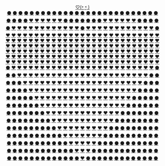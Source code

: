 <p align="center">
  <a href="https://JustNevi.github.io/valentine">♡(˃͈ ˂͈ )</a>
  <br/>
   <a href="https://JustNevi.github.io/valentine">⚫</a>
  <a href="https://JustNevi.github.io/valentine">⚫</a>
  <a href="https://JustNevi.github.io/valentine">⚫</a>
  <a href="https://JustNevi.github.io/valentine">⚫</a>
  <a href="https://JustNevi.github.io/valentine">⚫</a>
  <a href="https://JustNevi.github.io/valentine">⚫</a>
  <a href="https://JustNevi.github.io/valentine">⚫</a>
  <a href="https://JustNevi.github.io/valentine">⚫</a>
  <a href="https://JustNevi.github.io/valentine">⚫</a>
  <a href="https://JustNevi.github.io/valentine">⚫</a>
  <a href="https://JustNevi.github.io/valentine">⚫</a>
  <a href="https://JustNevi.github.io/valentine">⚫</a>
  <a href="https://JustNevi.github.io/valentine">⚫</a>
  <a href="https://JustNevi.github.io/valentine">⚫</a>
  <a href="https://JustNevi.github.io/valentine">⚫</a>
  <a href="https://JustNevi.github.io/valentine">⚫</a>
  <a href="https://JustNevi.github.io/valentine">⚫</a>
  <a href="https://JustNevi.github.io/valentine">⚫</a>
  <a href="https://JustNevi.github.io/valentine">⚫</a>
  <a href="https://JustNevi.github.io/valentine">⚫</a>
  <a href="https://JustNevi.github.io/valentine">⚫</a>
  <a href="https://JustNevi.github.io/valentine">⚫</a>
  <a href="https://JustNevi.github.io/valentine">⚫</a>
  <a href="https://JustNevi.github.io/valentine">⚫</a>
  <a href="https://JustNevi.github.io/valentine">⚫</a>
  <a href="https://JustNevi.github.io/valentine">⚫</a>
  <a href="https://JustNevi.github.io/valentine">⚫</a>
  <br/>
  <a href="https://JustNevi.github.io/valentine">⚫</a>
  <a href="https://JustNevi.github.io/valentine">⚫</a>
  <a href="https://JustNevi.github.io/valentine">⚫</a>
  <a href="https://JustNevi.github.io/valentine">⚫</a>
  <a href="https://JustNevi.github.io/valentine">❤</a>
  <a href="https://JustNevi.github.io/valentine">❤</a>
  <a href="https://JustNevi.github.io/valentine">❤</a>
  <a href="https://JustNevi.github.io/valentine">❤</a>
  <a href="https://JustNevi.github.io/valentine">❤</a>
  <a href="https://JustNevi.github.io/valentine">❤</a>
  <a href="https://JustNevi.github.io/valentine">⚫</a>
  <a href="https://JustNevi.github.io/valentine">⚫</a>
  <a href="https://JustNevi.github.io/valentine">⚫</a>
  <a href="https://JustNevi.github.io/valentine">⚫</a>
  <a href="https://JustNevi.github.io/valentine">⚫</a>
  <a href="https://JustNevi.github.io/valentine">⚫</a>
  <a href="https://JustNevi.github.io/valentine">⚫</a>
  <a href="https://JustNevi.github.io/valentine">❤</a>
  <a href="https://JustNevi.github.io/valentine">❤</a>
  <a href="https://JustNevi.github.io/valentine">❤</a>
  <a href="https://JustNevi.github.io/valentine">❤</a>
  <a href="https://JustNevi.github.io/valentine">❤</a>
  <a href="https://JustNevi.github.io/valentine">❤</a>
  <a href="https://JustNevi.github.io/valentine">⚫</a>
  <a href="https://JustNevi.github.io/valentine">⚫</a>
  <a href="https://JustNevi.github.io/valentine">⚫</a>
  <a href="https://JustNevi.github.io/valentine">⚫</a>
  <br/>
  <a href="https://JustNevi.github.io/valentine">⚫</a>
  <a href="https://JustNevi.github.io/valentine">❤</a>
  <a href="https://JustNevi.github.io/valentine">❤</a>
  <a href="https://JustNevi.github.io/valentine">❤</a>
  <a href="https://JustNevi.github.io/valentine">❤</a>
  <a href="https://JustNevi.github.io/valentine">❤</a>
  <a href="https://JustNevi.github.io/valentine">❤</a>
  <a href="https://JustNevi.github.io/valentine">❤</a>
  <a href="https://JustNevi.github.io/valentine">❤</a>
  <a href="https://JustNevi.github.io/valentine">❤</a>
  <a href="https://JustNevi.github.io/valentine">❤</a>
  <a href="https://JustNevi.github.io/valentine">❤</a>
  <a href="https://JustNevi.github.io/valentine">❤</a>
  <a href="https://JustNevi.github.io/valentine">⚫</a>
  <a href="https://JustNevi.github.io/valentine">❤</a>
  <a href="https://JustNevi.github.io/valentine">❤</a>
  <a href="https://JustNevi.github.io/valentine">❤</a>
  <a href="https://JustNevi.github.io/valentine">❤</a>
  <a href="https://JustNevi.github.io/valentine">❤</a>
  <a href="https://JustNevi.github.io/valentine">❤</a>
  <a href="https://JustNevi.github.io/valentine">❤</a>
  <a href="https://JustNevi.github.io/valentine">❤</a>
  <a href="https://JustNevi.github.io/valentine">❤</a>
  <a href="https://JustNevi.github.io/valentine">❤</a>
  <a href="https://JustNevi.github.io/valentine">❤</a>
  <a href="https://JustNevi.github.io/valentine">❤</a>
  <a href="https://JustNevi.github.io/valentine">⚫</a>
  <br/>
  <a href="https://JustNevi.github.io/valentine">❤</a>
  <a href="https://JustNevi.github.io/valentine">❤</a>
  <a href="https://JustNevi.github.io/valentine">❤</a>
  <a href="https://JustNevi.github.io/valentine">❤</a>
  <a href="https://JustNevi.github.io/valentine">❤</a>
  <a href="https://JustNevi.github.io/valentine">❤</a>
  <a href="https://JustNevi.github.io/valentine">❤</a>
  <a href="https://JustNevi.github.io/valentine">❤</a>
  <a href="https://JustNevi.github.io/valentine">❤</a>
  <a href="https://JustNevi.github.io/valentine">❤</a>
  <a href="https://JustNevi.github.io/valentine">❤</a>
  <a href="https://JustNevi.github.io/valentine">❤</a>
  <a href="https://JustNevi.github.io/valentine">❤</a>
  <a href="https://JustNevi.github.io/valentine">❤</a>
  <a href="https://JustNevi.github.io/valentine">❤</a>
  <a href="https://JustNevi.github.io/valentine">❤</a>
  <a href="https://JustNevi.github.io/valentine">❤</a>
  <a href="https://JustNevi.github.io/valentine">❤</a>
  <a href="https://JustNevi.github.io/valentine">❤</a>
  <a href="https://JustNevi.github.io/valentine">❤</a>
  <a href="https://JustNevi.github.io/valentine">❤</a>
  <a href="https://JustNevi.github.io/valentine">❤</a>
  <a href="https://JustNevi.github.io/valentine">❤</a>
  <a href="https://JustNevi.github.io/valentine">❤</a>
  <a href="https://JustNevi.github.io/valentine">❤</a>
  <a href="https://JustNevi.github.io/valentine">❤</a>
  <a href="https://JustNevi.github.io/valentine">❤</a>
  <br/>
  <a href="https://JustNevi.github.io/valentine">❤</a>
  <a href="https://JustNevi.github.io/valentine">❤</a>
  <a href="https://JustNevi.github.io/valentine">❤</a>
  <a href="https://JustNevi.github.io/valentine">❤</a>
  <a href="https://JustNevi.github.io/valentine">❤</a>
  <a href="https://JustNevi.github.io/valentine">❤</a>
  <a href="https://JustNevi.github.io/valentine">❤</a>
  <a href="https://JustNevi.github.io/valentine">❤</a>
  <a href="https://JustNevi.github.io/valentine">❤</a>
  <a href="https://JustNevi.github.io/valentine">❤</a>
  <a href="https://JustNevi.github.io/valentine">❤</a>
  <a href="https://JustNevi.github.io/valentine">❤</a>
  <a href="https://JustNevi.github.io/valentine">❤</a>
  <a href="https://JustNevi.github.io/valentine">❤</a>
  <a href="https://JustNevi.github.io/valentine">❤</a>
  <a href="https://JustNevi.github.io/valentine">❤</a>
  <a href="https://JustNevi.github.io/valentine">❤</a>
  <a href="https://JustNevi.github.io/valentine">❤</a>
  <a href="https://JustNevi.github.io/valentine">❤</a>
  <a href="https://JustNevi.github.io/valentine">❤</a>
  <a href="https://JustNevi.github.io/valentine">❤</a>
  <a href="https://JustNevi.github.io/valentine">❤</a>
  <a href="https://JustNevi.github.io/valentine">❤</a>
  <a href="https://JustNevi.github.io/valentine">❤</a>
  <a href="https://JustNevi.github.io/valentine">❤</a>
  <a href="https://JustNevi.github.io/valentine">❤</a>
  <a href="https://JustNevi.github.io/valentine">❤</a>
  <br/>
  <a href="https://JustNevi.github.io/valentine">❤</a>
  <a href="https://JustNevi.github.io/valentine">❤</a>
  <a href="https://JustNevi.github.io/valentine">❤</a>
  <a href="https://JustNevi.github.io/valentine">❤</a>
  <a href="https://JustNevi.github.io/valentine">❤</a>
  <a href="https://JustNevi.github.io/valentine">❤</a>
  <a href="https://JustNevi.github.io/valentine">❤</a>
  <a href="https://JustNevi.github.io/valentine">❤</a>
  <a href="https://JustNevi.github.io/valentine">❤</a>
  <a href="https://JustNevi.github.io/valentine">❤</a>
  <a href="https://JustNevi.github.io/valentine">❤</a>
  <a href="https://JustNevi.github.io/valentine">❤</a>
  <a href="https://JustNevi.github.io/valentine">❤</a>
  <a href="https://JustNevi.github.io/valentine">❤</a>
  <a href="https://JustNevi.github.io/valentine">❤</a>
  <a href="https://JustNevi.github.io/valentine">❤</a>
  <a href="https://JustNevi.github.io/valentine">❤</a>
  <a href="https://JustNevi.github.io/valentine">❤</a>
  <a href="https://JustNevi.github.io/valentine">❤</a>
  <a href="https://JustNevi.github.io/valentine">❤</a>
  <a href="https://JustNevi.github.io/valentine">❤</a>
  <a href="https://JustNevi.github.io/valentine">❤</a>
  <a href="https://JustNevi.github.io/valentine">❤</a>
  <a href="https://JustNevi.github.io/valentine">❤</a>
  <a href="https://JustNevi.github.io/valentine">❤</a>
  <a href="https://JustNevi.github.io/valentine">❤</a>
  <a href="https://JustNevi.github.io/valentine">❤</a>
  <br/>
  <a href="https://JustNevi.github.io/valentine">❤</a>
  <a href="https://JustNevi.github.io/valentine">❤</a>
  <a href="https://JustNevi.github.io/valentine">❤</a>
  <a href="https://JustNevi.github.io/valentine">❤</a>
  <a href="https://JustNevi.github.io/valentine">❤</a>
  <a href="https://JustNevi.github.io/valentine">❤</a>
  <a href="https://JustNevi.github.io/valentine">❤</a>
  <a href="https://JustNevi.github.io/valentine">❤</a>
  <a href="https://JustNevi.github.io/valentine">❤</a>
  <a href="https://JustNevi.github.io/valentine">❤</a>
  <a href="https://JustNevi.github.io/valentine">❤</a>
  <a href="https://JustNevi.github.io/valentine">❤</a>
  <a href="https://JustNevi.github.io/valentine">❤</a>
  <a href="https://JustNevi.github.io/valentine">❤</a>
  <a href="https://JustNevi.github.io/valentine">❤</a>
  <a href="https://JustNevi.github.io/valentine">❤</a>
  <a href="https://JustNevi.github.io/valentine">❤</a>
  <a href="https://JustNevi.github.io/valentine">❤</a>
  <a href="https://JustNevi.github.io/valentine">❤</a>
  <a href="https://JustNevi.github.io/valentine">❤</a>
  <a href="https://JustNevi.github.io/valentine">❤</a>
  <a href="https://JustNevi.github.io/valentine">❤</a>
  <a href="https://JustNevi.github.io/valentine">❤</a>
  <a href="https://JustNevi.github.io/valentine">❤</a>
  <a href="https://JustNevi.github.io/valentine">❤</a>
  <a href="https://JustNevi.github.io/valentine">❤</a>
  <a href="https://JustNevi.github.io/valentine">❤</a>
  <br/>
  <a href="https://JustNevi.github.io/valentine">❤</a>
  <a href="https://JustNevi.github.io/valentine">❤</a>
  <a href="https://JustNevi.github.io/valentine">❤</a>
  <a href="https://JustNevi.github.io/valentine">❤</a>
  <a href="https://JustNevi.github.io/valentine">❤</a>
  <a href="https://JustNevi.github.io/valentine">❤</a>
  <a href="https://JustNevi.github.io/valentine">❤</a>
  <a href="https://JustNevi.github.io/valentine">❤</a>
  <a href="https://JustNevi.github.io/valentine">❤</a>
  <a href="https://JustNevi.github.io/valentine">❤</a>
  <a href="https://JustNevi.github.io/valentine">❤</a>
  <a href="https://JustNevi.github.io/valentine">❤</a>
  <a href="https://JustNevi.github.io/valentine">❤</a>
  <a href="https://JustNevi.github.io/valentine">❤</a>
  <a href="https://JustNevi.github.io/valentine">❤</a>
  <a href="https://JustNevi.github.io/valentine">❤</a>
  <a href="https://JustNevi.github.io/valentine">❤</a>
  <a href="https://JustNevi.github.io/valentine">❤</a>
  <a href="https://JustNevi.github.io/valentine">❤</a>
  <a href="https://JustNevi.github.io/valentine">❤</a>
  <a href="https://JustNevi.github.io/valentine">❤</a>
  <a href="https://JustNevi.github.io/valentine">❤</a>
  <a href="https://JustNevi.github.io/valentine">❤</a>
  <a href="https://JustNevi.github.io/valentine">❤</a>
  <a href="https://JustNevi.github.io/valentine">❤</a>
  <a href="https://JustNevi.github.io/valentine">❤</a>
  <a href="https://JustNevi.github.io/valentine">❤</a>
  <br/>
  <a href="https://JustNevi.github.io/valentine">❤</a>
  <a href="https://JustNevi.github.io/valentine">❤</a>
  <a href="https://JustNevi.github.io/valentine">❤</a>
  <a href="https://JustNevi.github.io/valentine">❤</a>
  <a href="https://JustNevi.github.io/valentine">❤</a>
  <a href="https://JustNevi.github.io/valentine">❤</a>
  <a href="https://JustNevi.github.io/valentine">❤</a>
  <a href="https://JustNevi.github.io/valentine">❤</a>
  <a href="https://JustNevi.github.io/valentine">❤</a>
  <a href="https://JustNevi.github.io/valentine">❤</a>
  <a href="https://JustNevi.github.io/valentine">❤</a>
  <a href="https://JustNevi.github.io/valentine">❤</a>
  <a href="https://JustNevi.github.io/valentine">❤</a>
  <a href="https://JustNevi.github.io/valentine">❤</a>
  <a href="https://JustNevi.github.io/valentine">❤</a>
  <a href="https://JustNevi.github.io/valentine">❤</a>
  <a href="https://JustNevi.github.io/valentine">❤</a>
  <a href="https://JustNevi.github.io/valentine">❤</a>
  <a href="https://JustNevi.github.io/valentine">❤</a>
  <a href="https://JustNevi.github.io/valentine">❤</a>
  <a href="https://JustNevi.github.io/valentine">❤</a>
  <a href="https://JustNevi.github.io/valentine">❤</a>
  <a href="https://JustNevi.github.io/valentine">❤</a>
  <a href="https://JustNevi.github.io/valentine">❤</a>
  <a href="https://JustNevi.github.io/valentine">❤</a>
  <a href="https://JustNevi.github.io/valentine">❤</a>
  <a href="https://JustNevi.github.io/valentine">❤</a>
  <br/>
  <a href="https://JustNevi.github.io/valentine">⚫</a>
  <a href="https://JustNevi.github.io/valentine">❤</a>
  <a href="https://JustNevi.github.io/valentine">❤</a>
  <a href="https://JustNevi.github.io/valentine">❤</a>
  <a href="https://JustNevi.github.io/valentine">❤</a>
  <a href="https://JustNevi.github.io/valentine">❤</a>
  <a href="https://JustNevi.github.io/valentine">❤</a>
  <a href="https://JustNevi.github.io/valentine">❤</a>
  <a href="https://JustNevi.github.io/valentine">❤</a>
  <a href="https://JustNevi.github.io/valentine">❤</a>
  <a href="https://JustNevi.github.io/valentine">❤</a>
  <a href="https://JustNevi.github.io/valentine">❤</a>
  <a href="https://JustNevi.github.io/valentine">❤</a>
  <a href="https://JustNevi.github.io/valentine">❤</a>
  <a href="https://JustNevi.github.io/valentine">❤</a>
  <a href="https://JustNevi.github.io/valentine">❤</a>
  <a href="https://JustNevi.github.io/valentine">❤</a>
  <a href="https://JustNevi.github.io/valentine">❤</a>
  <a href="https://JustNevi.github.io/valentine">❤</a>
  <a href="https://JustNevi.github.io/valentine">❤</a>
  <a href="https://JustNevi.github.io/valentine">❤</a>
  <a href="https://JustNevi.github.io/valentine">❤</a>
  <a href="https://JustNevi.github.io/valentine">❤</a>
  <a href="https://JustNevi.github.io/valentine">❤</a>
  <a href="https://JustNevi.github.io/valentine">❤</a>
  <a href="https://JustNevi.github.io/valentine">❤</a>
  <a href="https://JustNevi.github.io/valentine">⚫</a>
  <br/>
  <a href="https://JustNevi.github.io/valentine">⚫</a>
  <a href="https://JustNevi.github.io/valentine">⚫</a>
  <a href="https://JustNevi.github.io/valentine">❤</a>
  <a href="https://JustNevi.github.io/valentine">❤</a>
  <a href="https://JustNevi.github.io/valentine">❤</a>
  <a href="https://JustNevi.github.io/valentine">❤</a>
  <a href="https://JustNevi.github.io/valentine">❤</a>
  <a href="https://JustNevi.github.io/valentine">❤</a>
  <a href="https://JustNevi.github.io/valentine">❤</a>
  <a href="https://JustNevi.github.io/valentine">❤</a>
  <a href="https://JustNevi.github.io/valentine">❤</a>
  <a href="https://JustNevi.github.io/valentine">❤</a>
  <a href="https://JustNevi.github.io/valentine">❤</a>
  <a href="https://JustNevi.github.io/valentine">❤</a>
  <a href="https://JustNevi.github.io/valentine">❤</a>
  <a href="https://JustNevi.github.io/valentine">❤</a>
  <a href="https://JustNevi.github.io/valentine">❤</a>
  <a href="https://JustNevi.github.io/valentine">❤</a>
  <a href="https://JustNevi.github.io/valentine">❤</a>
  <a href="https://JustNevi.github.io/valentine">❤</a>
  <a href="https://JustNevi.github.io/valentine">❤</a>
  <a href="https://JustNevi.github.io/valentine">❤</a>
  <a href="https://JustNevi.github.io/valentine">❤</a>
  <a href="https://JustNevi.github.io/valentine">❤</a>
  <a href="https://JustNevi.github.io/valentine">❤</a>
  <a href="https://JustNevi.github.io/valentine">⚫</a>
  <a href="https://JustNevi.github.io/valentine">⚫</a>
  <br/>
  <a href="https://JustNevi.github.io/valentine">⚫</a>
  <a href="https://JustNevi.github.io/valentine">⚫</a>
  <a href="https://JustNevi.github.io/valentine">⚫</a>
  <a href="https://JustNevi.github.io/valentine">❤</a>
  <a href="https://JustNevi.github.io/valentine">❤</a>
  <a href="https://JustNevi.github.io/valentine">❤</a>
  <a href="https://JustNevi.github.io/valentine">❤</a>
  <a href="https://JustNevi.github.io/valentine">❤</a>
  <a href="https://JustNevi.github.io/valentine">❤</a>
  <a href="https://JustNevi.github.io/valentine">❤</a>
  <a href="https://JustNevi.github.io/valentine">❤</a>
  <a href="https://JustNevi.github.io/valentine">❤</a>
  <a href="https://JustNevi.github.io/valentine">❤</a>
  <a href="https://JustNevi.github.io/valentine">❤</a>
  <a href="https://JustNevi.github.io/valentine">❤</a>
  <a href="https://JustNevi.github.io/valentine">❤</a>
  <a href="https://JustNevi.github.io/valentine">❤</a>
  <a href="https://JustNevi.github.io/valentine">❤</a>
  <a href="https://JustNevi.github.io/valentine">❤</a>
  <a href="https://JustNevi.github.io/valentine">❤</a>
  <a href="https://JustNevi.github.io/valentine">❤</a>
  <a href="https://JustNevi.github.io/valentine">❤</a>
  <a href="https://JustNevi.github.io/valentine">❤</a>
  <a href="https://JustNevi.github.io/valentine">❤</a>
  <a href="https://JustNevi.github.io/valentine">⚫</a>
  <a href="https://JustNevi.github.io/valentine">⚫</a>
  <a href="https://JustNevi.github.io/valentine">⚫</a>
  <br/>
  <a href="https://JustNevi.github.io/valentine">⚫</a>
  <a href="https://JustNevi.github.io/valentine">⚫</a>
  <a href="https://JustNevi.github.io/valentine">⚫</a>
  <a href="https://JustNevi.github.io/valentine">⚫</a>
  <a href="https://JustNevi.github.io/valentine">❤</a>
  <a href="https://JustNevi.github.io/valentine">❤</a>
  <a href="https://JustNevi.github.io/valentine">❤</a>
  <a href="https://JustNevi.github.io/valentine">❤</a>
  <a href="https://JustNevi.github.io/valentine">❤</a>
  <a href="https://JustNevi.github.io/valentine">❤</a>
  <a href="https://JustNevi.github.io/valentine">❤</a>
  <a href="https://JustNevi.github.io/valentine">❤</a>
  <a href="https://JustNevi.github.io/valentine">❤</a>
  <a href="https://JustNevi.github.io/valentine">❤</a>
  <a href="https://JustNevi.github.io/valentine">❤</a>
  <a href="https://JustNevi.github.io/valentine">❤</a>
  <a href="https://JustNevi.github.io/valentine">❤</a>
  <a href="https://JustNevi.github.io/valentine">❤</a>
  <a href="https://JustNevi.github.io/valentine">❤</a>
  <a href="https://JustNevi.github.io/valentine">❤</a>
  <a href="https://JustNevi.github.io/valentine">❤</a>
  <a href="https://JustNevi.github.io/valentine">❤</a>
  <a href="https://JustNevi.github.io/valentine">❤</a>
  <a href="https://JustNevi.github.io/valentine">⚫</a>
  <a href="https://JustNevi.github.io/valentine">⚫</a>
  <a href="https://JustNevi.github.io/valentine">⚫</a>
  <a href="https://JustNevi.github.io/valentine">⚫</a>
  <br/>
  <a href="https://JustNevi.github.io/valentine">⚫</a>
  <a href="https://JustNevi.github.io/valentine">⚫</a>
  <a href="https://JustNevi.github.io/valentine">⚫</a>
  <a href="https://JustNevi.github.io/valentine">⚫</a>
  <a href="https://JustNevi.github.io/valentine">⚫</a>
  <a href="https://JustNevi.github.io/valentine">❤</a>
  <a href="https://JustNevi.github.io/valentine">❤</a>
  <a href="https://JustNevi.github.io/valentine">❤</a>
  <a href="https://JustNevi.github.io/valentine">❤</a>
  <a href="https://JustNevi.github.io/valentine">❤</a>
  <a href="https://JustNevi.github.io/valentine">❤</a>
  <a href="https://JustNevi.github.io/valentine">❤</a>
  <a href="https://JustNevi.github.io/valentine">❤</a>
  <a href="https://JustNevi.github.io/valentine">❤</a>
  <a href="https://JustNevi.github.io/valentine">❤</a>
  <a href="https://JustNevi.github.io/valentine">❤</a>
  <a href="https://JustNevi.github.io/valentine">❤</a>
  <a href="https://JustNevi.github.io/valentine">❤</a>
  <a href="https://JustNevi.github.io/valentine">❤</a>
  <a href="https://JustNevi.github.io/valentine">❤</a>
  <a href="https://JustNevi.github.io/valentine">❤</a>
  <a href="https://JustNevi.github.io/valentine">❤</a>
  <a href="https://JustNevi.github.io/valentine">⚫</a>
  <a href="https://JustNevi.github.io/valentine">⚫</a>
  <a href="https://JustNevi.github.io/valentine">⚫</a>
  <a href="https://JustNevi.github.io/valentine">⚫</a>
  <a href="https://JustNevi.github.io/valentine">⚫</a>
  <br/>
 <a href="https://JustNevi.github.io/valentine">⚫</a>
  <a href="https://JustNevi.github.io/valentine">⚫</a>
  <a href="https://JustNevi.github.io/valentine">⚫</a>
  <a href="https://JustNevi.github.io/valentine">⚫</a>
  <a href="https://JustNevi.github.io/valentine">⚫</a>
  <a href="https://JustNevi.github.io/valentine">⚫</a>
  <a href="https://JustNevi.github.io/valentine">❤</a>
  <a href="https://JustNevi.github.io/valentine">❤</a>
  <a href="https://JustNevi.github.io/valentine">❤</a>
  <a href="https://JustNevi.github.io/valentine">❤</a>
  <a href="https://JustNevi.github.io/valentine">❤</a>
  <a href="https://JustNevi.github.io/valentine">❤</a>
  <a href="https://JustNevi.github.io/valentine">❤</a>
  <a href="https://JustNevi.github.io/valentine">❤</a>
  <a href="https://JustNevi.github.io/valentine">❤</a>
  <a href="https://JustNevi.github.io/valentine">❤</a>
  <a href="https://JustNevi.github.io/valentine">❤</a>
  <a href="https://JustNevi.github.io/valentine">❤</a>
  <a href="https://JustNevi.github.io/valentine">❤</a>
  <a href="https://JustNevi.github.io/valentine">❤</a>
  <a href="https://JustNevi.github.io/valentine">❤</a>
  <a href="https://JustNevi.github.io/valentine">⚫</a>
  <a href="https://JustNevi.github.io/valentine">⚫</a>
  <a href="https://JustNevi.github.io/valentine">⚫</a>
  <a href="https://JustNevi.github.io/valentine">⚫</a>
  <a href="https://JustNevi.github.io/valentine">⚫</a>
  <a href="https://JustNevi.github.io/valentine">⚫</a>
  <br/>
   <a href="https://JustNevi.github.io/valentine">⚫</a>
  <a href="https://JustNevi.github.io/valentine">⚫</a>
  <a href="https://JustNevi.github.io/valentine">⚫</a>
  <a href="https://JustNevi.github.io/valentine">⚫</a>
  <a href="https://JustNevi.github.io/valentine">⚫</a>
  <a href="https://JustNevi.github.io/valentine">⚫</a>
  <a href="https://JustNevi.github.io/valentine">⚫</a>
  <a href="https://JustNevi.github.io/valentine">❤</a>
  <a href="https://JustNevi.github.io/valentine">❤</a>
  <a href="https://JustNevi.github.io/valentine">❤</a>
  <a href="https://JustNevi.github.io/valentine">❤</a>
  <a href="https://JustNevi.github.io/valentine">❤</a>
  <a href="https://JustNevi.github.io/valentine">❤</a>
  <a href="https://JustNevi.github.io/valentine">❤</a>
  <a href="https://JustNevi.github.io/valentine">❤</a>
  <a href="https://JustNevi.github.io/valentine">❤</a>
  <a href="https://JustNevi.github.io/valentine">❤</a>
  <a href="https://JustNevi.github.io/valentine">❤</a>
  <a href="https://JustNevi.github.io/valentine">❤</a>
  <a href="https://JustNevi.github.io/valentine">❤</a>
  <a href="https://JustNevi.github.io/valentine">⚫</a>
  <a href="https://JustNevi.github.io/valentine">⚫</a>
  <a href="https://JustNevi.github.io/valentine">⚫</a>
  <a href="https://JustNevi.github.io/valentine">⚫</a>
  <a href="https://JustNevi.github.io/valentine">⚫</a>
  <a href="https://JustNevi.github.io/valentine">⚫</a>
  <a href="https://JustNevi.github.io/valentine">⚫</a>
  <br/>
  <a href="https://JustNevi.github.io/valentine">⚫</a>
  <a href="https://JustNevi.github.io/valentine">⚫</a>
  <a href="https://JustNevi.github.io/valentine">⚫</a>
  <a href="https://JustNevi.github.io/valentine">⚫</a>
  <a href="https://JustNevi.github.io/valentine">⚫</a>
  <a href="https://JustNevi.github.io/valentine">⚫</a>
  <a href="https://JustNevi.github.io/valentine">⚫</a>
  <a href="https://JustNevi.github.io/valentine">⚫</a>
  <a href="https://JustNevi.github.io/valentine">❤</a>
  <a href="https://JustNevi.github.io/valentine">❤</a>
  <a href="https://JustNevi.github.io/valentine">❤</a>
  <a href="https://JustNevi.github.io/valentine">❤</a>
  <a href="https://JustNevi.github.io/valentine">❤</a>
  <a href="https://JustNevi.github.io/valentine">❤</a>
  <a href="https://JustNevi.github.io/valentine">❤</a>
  <a href="https://JustNevi.github.io/valentine">❤</a>
  <a href="https://JustNevi.github.io/valentine">❤</a>
  <a href="https://JustNevi.github.io/valentine">❤</a>
  <a href="https://JustNevi.github.io/valentine">❤</a>
  <a href="https://JustNevi.github.io/valentine">⚫</a>
  <a href="https://JustNevi.github.io/valentine">⚫</a>
  <a href="https://JustNevi.github.io/valentine">⚫</a>
  <a href="https://JustNevi.github.io/valentine">⚫</a>
  <a href="https://JustNevi.github.io/valentine">⚫</a>
  <a href="https://JustNevi.github.io/valentine">⚫</a>
  <a href="https://JustNevi.github.io/valentine">⚫</a>
  <a href="https://JustNevi.github.io/valentine">⚫</a>
  <br/>
  <a href="https://JustNevi.github.io/valentine">⚫</a>
  <a href="https://JustNevi.github.io/valentine">⚫</a>
  <a href="https://JustNevi.github.io/valentine">⚫</a>
  <a href="https://JustNevi.github.io/valentine">⚫</a>
  <a href="https://JustNevi.github.io/valentine">⚫</a>
  <a href="https://JustNevi.github.io/valentine">⚫</a>
  <a href="https://JustNevi.github.io/valentine">⚫</a>
  <a href="https://JustNevi.github.io/valentine">⚫</a>
  <a href="https://JustNevi.github.io/valentine">⚫</a>
  <a href="https://JustNevi.github.io/valentine">❤</a>
  <a href="https://JustNevi.github.io/valentine">❤</a>
  <a href="https://JustNevi.github.io/valentine">❤</a>
  <a href="https://JustNevi.github.io/valentine">❤</a>
  <a href="https://JustNevi.github.io/valentine">❤</a>
  <a href="https://JustNevi.github.io/valentine">❤</a>
  <a href="https://JustNevi.github.io/valentine">❤</a>
  <a href="https://JustNevi.github.io/valentine">❤</a>
  <a href="https://JustNevi.github.io/valentine">❤</a>
  <a href="https://JustNevi.github.io/valentine">⚫</a>
  <a href="https://JustNevi.github.io/valentine">⚫</a>
  <a href="https://JustNevi.github.io/valentine">⚫</a>
  <a href="https://JustNevi.github.io/valentine">⚫</a>
  <a href="https://JustNevi.github.io/valentine">⚫</a>
  <a href="https://JustNevi.github.io/valentine">⚫</a>
  <a href="https://JustNevi.github.io/valentine">⚫</a>
  <a href="https://JustNevi.github.io/valentine">⚫</a>
  <a href="https://JustNevi.github.io/valentine">⚫</a>
  <br/>
  <a href="https://JustNevi.github.io/valentine">⚫</a>
  <a href="https://JustNevi.github.io/valentine">⚫</a>
  <a href="https://JustNevi.github.io/valentine">⚫</a>
  <a href="https://JustNevi.github.io/valentine">⚫</a>
  <a href="https://JustNevi.github.io/valentine">⚫</a>
  <a href="https://JustNevi.github.io/valentine">⚫</a>
  <a href="https://JustNevi.github.io/valentine">⚫</a>
  <a href="https://JustNevi.github.io/valentine">⚫</a>
  <a href="https://JustNevi.github.io/valentine">⚫</a>
  <a href="https://JustNevi.github.io/valentine">⚫</a>
  <a href="https://JustNevi.github.io/valentine">❤</a>
  <a href="https://JustNevi.github.io/valentine">❤</a>
  <a href="https://JustNevi.github.io/valentine">❤</a>
  <a href="https://JustNevi.github.io/valentine">❤</a>
  <a href="https://JustNevi.github.io/valentine">❤</a>
  <a href="https://JustNevi.github.io/valentine">❤</a>
  <a href="https://JustNevi.github.io/valentine">❤</a>
  <a href="https://JustNevi.github.io/valentine">⚫</a>
  <a href="https://JustNevi.github.io/valentine">⚫</a>
  <a href="https://JustNevi.github.io/valentine">⚫</a>
  <a href="https://JustNevi.github.io/valentine">⚫</a>
  <a href="https://JustNevi.github.io/valentine">⚫</a>
  <a href="https://JustNevi.github.io/valentine">⚫</a>
  <a href="https://JustNevi.github.io/valentine">⚫</a>
  <a href="https://JustNevi.github.io/valentine">⚫</a>
  <a href="https://JustNevi.github.io/valentine">⚫</a>
  <a href="https://JustNevi.github.io/valentine">⚫</a>
  <br/>
  <a href="https://JustNevi.github.io/valentine">⚫</a>
  <a href="https://JustNevi.github.io/valentine">⚫</a>
  <a href="https://JustNevi.github.io/valentine">⚫</a>
  <a href="https://JustNevi.github.io/valentine">⚫</a>
  <a href="https://JustNevi.github.io/valentine">⚫</a>
  <a href="https://JustNevi.github.io/valentine">⚫</a>
  <a href="https://JustNevi.github.io/valentine">⚫</a>
  <a href="https://JustNevi.github.io/valentine">⚫</a>
  <a href="https://JustNevi.github.io/valentine">⚫</a>
  <a href="https://JustNevi.github.io/valentine">⚫</a>
  <a href="https://JustNevi.github.io/valentine">⚫</a>
  <a href="https://JustNevi.github.io/valentine">❤</a>
  <a href="https://JustNevi.github.io/valentine">❤</a>
  <a href="https://JustNevi.github.io/valentine">❤</a>
  <a href="https://JustNevi.github.io/valentine">❤</a>
  <a href="https://JustNevi.github.io/valentine">❤</a>
  <a href="https://JustNevi.github.io/valentine">⚫</a>
  <a href="https://JustNevi.github.io/valentine">⚫</a>
  <a href="https://JustNevi.github.io/valentine">⚫</a>
  <a href="https://JustNevi.github.io/valentine">⚫</a>
  <a href="https://JustNevi.github.io/valentine">⚫</a>
  <a href="https://JustNevi.github.io/valentine">⚫</a>
  <a href="https://JustNevi.github.io/valentine">⚫</a>
  <a href="https://JustNevi.github.io/valentine">⚫</a>
  <a href="https://JustNevi.github.io/valentine">⚫</a>
  <a href="https://JustNevi.github.io/valentine">⚫</a>
  <a href="https://JustNevi.github.io/valentine">⚫</a>
  <br/>
  <a href="https://JustNevi.github.io/valentine">⚫</a>
  <a href="https://JustNevi.github.io/valentine">⚫</a>
  <a href="https://JustNevi.github.io/valentine">⚫</a>
  <a href="https://JustNevi.github.io/valentine">⚫</a>
  <a href="https://JustNevi.github.io/valentine">⚫</a>
  <a href="https://JustNevi.github.io/valentine">⚫</a>
  <a href="https://JustNevi.github.io/valentine">⚫</a>
  <a href="https://JustNevi.github.io/valentine">⚫</a>
  <a href="https://JustNevi.github.io/valentine">⚫</a>
  <a href="https://JustNevi.github.io/valentine">⚫</a>
  <a href="https://JustNevi.github.io/valentine">⚫</a>
  <a href="https://JustNevi.github.io/valentine">⚫</a>
  <a href="https://JustNevi.github.io/valentine">❤</a>
  <a href="https://JustNevi.github.io/valentine">❤</a>
  <a href="https://JustNevi.github.io/valentine">❤</a>
  <a href="https://JustNevi.github.io/valentine">⚫</a>
  <a href="https://JustNevi.github.io/valentine">⚫</a>
  <a href="https://JustNevi.github.io/valentine">⚫</a>
  <a href="https://JustNevi.github.io/valentine">⚫</a>
  <a href="https://JustNevi.github.io/valentine">⚫</a>
  <a href="https://JustNevi.github.io/valentine">⚫</a>
  <a href="https://JustNevi.github.io/valentine">⚫</a>
  <a href="https://JustNevi.github.io/valentine">⚫</a>
  <a href="https://JustNevi.github.io/valentine">⚫</a>
  <a href="https://JustNevi.github.io/valentine">⚫</a>
  <a href="https://JustNevi.github.io/valentine">⚫</a>
  <a href="https://JustNevi.github.io/valentine">⚫</a>
  <br/>
  <a href="https://JustNevi.github.io/valentine">⚫</a>
  <a href="https://JustNevi.github.io/valentine">⚫</a>
  <a href="https://JustNevi.github.io/valentine">⚫</a>
  <a href="https://JustNevi.github.io/valentine">⚫</a>
  <a href="https://JustNevi.github.io/valentine">⚫</a>
  <a href="https://JustNevi.github.io/valentine">⚫</a>
  <a href="https://JustNevi.github.io/valentine">⚫</a>
  <a href="https://JustNevi.github.io/valentine">⚫</a>
  <a href="https://JustNevi.github.io/valentine">⚫</a>
  <a href="https://JustNevi.github.io/valentine">⚫</a>
  <a href="https://JustNevi.github.io/valentine">⚫</a>
  <a href="https://JustNevi.github.io/valentine">⚫</a>
  <a href="https://JustNevi.github.io/valentine">⚫</a>
  <a href="https://JustNevi.github.io/valentine">❤</a>
  <a href="https://JustNevi.github.io/valentine">⚫</a>
  <a href="https://JustNevi.github.io/valentine">⚫</a>
  <a href="https://JustNevi.github.io/valentine">⚫</a>
  <a href="https://JustNevi.github.io/valentine">⚫</a>
  <a href="https://JustNevi.github.io/valentine">⚫</a>
  <a href="https://JustNevi.github.io/valentine">⚫</a>
  <a href="https://JustNevi.github.io/valentine">⚫</a>
  <a href="https://JustNevi.github.io/valentine">⚫</a>
  <a href="https://JustNevi.github.io/valentine">⚫</a>
  <a href="https://JustNevi.github.io/valentine">⚫</a>
  <a href="https://JustNevi.github.io/valentine">⚫</a>
  <a href="https://JustNevi.github.io/valentine">⚫</a>
  <a href="https://JustNevi.github.io/valentine">⚫</a>
</p>
